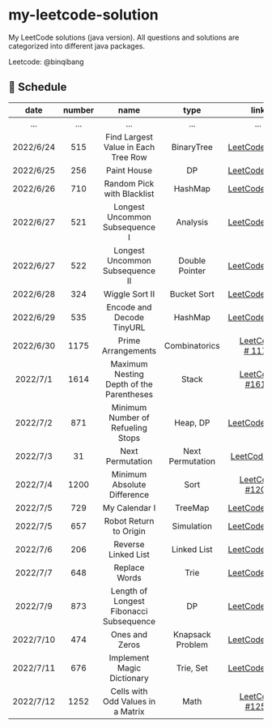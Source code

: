 # my-leetcode-solution

My LeetCode solutions (java version). All questions and solutions are categorized into different java packages.

Leetcode: @binqibang

## 📅 Schedule

| date      | number | name                                     | type             | link                                                                                     | difficulty | capable |
|:---------:|:------:|:----------------------------------------:|:----------------:|:----------------------------------------------------------------------------------------:|:----------:|:-------:|
| ...       | ...    | ...                                      | ...              | ...                                                                                      | ...        | ...     |
| 2022/6/24 | 515    | Find Largest Value in Each Tree Row      | BinaryTree       | [LeetCode #515](https://leetcode.cn/problems/find-largest-value-in-each-tree-row/)       | Medium     | ✔️      |
| 2022/6/25 | 256    | Paint House                              | DP               | [LeetCode #256](https://leetcode.cn/problems/JEj789/)                                    | Medium     | ❌       |
| 2022/6/26 | 710    | Random Pick with Blacklist               | HashMap          | [LeetCode #710](https://leetcode.cn/problems/random-pick-with-blacklist/)                | Hard       | ❌       |
| 2022/6/27 | 521    | Longest Uncommon Subsequence I           | Analysis         | [LeetCode #521](https://leetcode.cn/problems/longest-uncommon-subsequence-i/)            | Easy       | ✔️      |
| 2022/6/27 | 522    | Longest Uncommon Subsequence II          | Double Pointer   | [LeetCode #522](https://leetcode.cn/problems/longest-uncommon-subsequence-ii/)           | Medium     | ❌       |
| 2022/6/28 | 324    | Wiggle Sort II                           | Bucket Sort      | [LeetCode #324](https://leetcode.cn/problems/wiggle-sort-ii/)                            | Medium     | ❌       |
| 2022/6/29 | 535    | Encode and Decode TinyURL                | HashMap          | [LeetCode #535](https://leetcode.cn/problems/encode-and-decode-tinyurl/)                 | Medium     | ✔️      |
| 2022/6/30 | 1175   | Prime Arrangements                       | Combinatorics    | [LeetCode # 1175](https://leetcode.cn/problems/prime-arrangements/)                      | Easy       | ✔️      |
| 2022/7/1  | 1614   | Maximum Nesting Depth of the Parentheses | Stack            | [LeetCode #1614](https://leetcode.cn/problems/maximum-nesting-depth-of-the-parentheses/) | Easy       | ✔️      |
| 2022/7/2  | 871    | Minimum Number of Refueling Stops        | Heap, DP         | [LeetCode #871](https://leetcode.cn/problems/minimum-number-of-refueling-stops/)         | Hard       | ❌       |
| 2022/7/3  | 31     | Next Permutation                         | Next Permutation | [LeetCode #31](https://leetcode.cn/problems/next-permutation/)                           | Medium     | ❌       |
| 2022/7/4  | 1200   | Minimum Absolute Difference              | Sort             | [LeetCode #1200](https://leetcode.cn/problems/minimum-absolute-difference/)              | Easy       | ✔️      |
| 2022/7/5  | 729    | My Calendar I                            | TreeMap          | [LeetCode #729](https://leetcode.cn/problems/my-calendar-i/)                             | Medium     | ❌       |
| 2022/7/5  | 657    | Robot Return to Origin                   | Simulation       | [LeetCode #657](https://leetcode.cn/problems/robot-return-to-origin/)                    | Easy       | ✔️      |
| 2022/7/6  | 206    | Reverse Linked List                      | Linked List      | [LeetCode #206](https://leetcode.cn/problems/reverse-linked-list/)                       | Easy       | ✔️      |
| 2022/7/7  | 648    | Replace Words                            | Trie             | [LeetCode #648](https://leetcode.cn/problems/replace-words/)                             | Medium     | ✔️      |
| 2022/7/9  | 873    | Length of Longest Fibonacci Subsequence  | DP               | [LeetCode #873](https://leetcode.cn/problems/length-of-longest-fibonacci-subsequence/)   | Medium     | ❌       |
| 2022/7/10 | 474    | Ones and Zeros                           | Knapsack Problem | [LeetCode #474](https://leetcode.cn/problems/ones-and-zeroes/)                           | Medium     | ❌       |
| 2022/7/11 | 676    | Implement Magic Dictionary               | Trie, Set        | [LeetCode #676](https://leetcode.cn/problems/implement-magic-dictionary/)                | Medium     | ✔️      |
| 2022/7/12 | 1252   | Cells with Odd Values in a Matrix        | Math             | [LeetCode #1252](https://leetcode.cn/problems/cells-with-odd-values-in-a-matrix/)        | Easy       | ✔️      |
